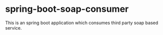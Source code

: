 # spring-boot-soap-consumer
This is an spring boot application which consumes third party soap based service.
